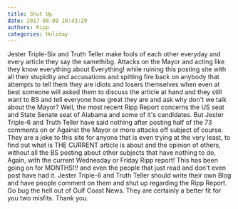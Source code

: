```yaml
---
title: Shut Up
date: 2017-08-08 16:43:29
authors: Ripp
categories: Holiday
---
```


 Jester Triple-Six and Truth Teller make fools of each other everyday and every article they say the samethibg. Attacks on the Mayor and acting like they know everything  about Everything! while ruining this posting site with all their stupidity and accusations and spitting fire back on anybody that attempts to tell them they are idiots and losers themselves when even at best someone will asked them to discuss the article at hand and they still want to BS and tell everyone how great they are and ask why don't we talk about the Mayor? Well, the most recent Ripp Report concerns the US seat and State Senate seat of Alabama and some of it's candidates. But Jester Triple-6 and Truth Teller have said nothing after posting half of the 73 comments on or Against the Mayor or more attacks off subject of course. They are a joke to this site for anyone that is even trying at  the very least, to find out what is THE CURRENT article is about and the opinion of others, without all the BS posting about other subjects that have nothing to do, Again, with the current Wednesday or Friday Ripp report! This has been going on for MONTHS!!! and even the people that just read and don't even post have had it. Jester Triple-6 and Truth Teller should write their own Blog and have people comment on them and shut up regarding the Ripp Report. Go bug the hell out of Gulf Coast News. They are certainly a better fit for you two misfits. Thank you.